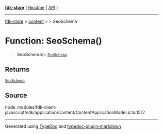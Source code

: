 [**fdk-store**](../../../README.md) ( [Readme](../../../README.md) \| [API](../../../API.md) )

---

[fdk-store](../../../API.md) > [content](../../README.md) > [<internal>](../README.md) > SeoSchema

# Function: SeoSchema()

> **SeoSchema**(): [`SeoSchema`](../type-aliases/type-alias.SeoSchema.md)

## Returns

[`SeoSchema`](../type-aliases/type-alias.SeoSchema.md)

## Source

node_modules/fdk-client-javascript/sdk/application/Content/ContentApplicationModel.d.ts:1512

---

Generated using [TypeDoc](https://typedoc.org/) and [typedoc-plugin-markdown](https://www.npmjs.com/package/typedoc-plugin-markdown)

